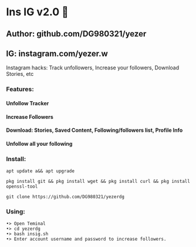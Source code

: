 # Ins IG v2.0 🖤
## Author: github.com/DG980321/yezer
## IG: instagram.com/yezer.w 

Instagram hacks: Track unfollowers, Increase your followers, Download Stories, etc

### Features:
#### Unfollow Tracker
#### Increase Followers
#### Download: Stories, Saved Content, Following/followers list, Profile Info
#### Unfollow all your following

### Install:
```
apt update a&& apt upgrade

pkg install git && pkg install wget && pkg install curl && pkg install openssl-tool

git clone https://github.com/DG980321/yezerdg
```

### Using:
```
•> Open Teminal
•> cd yezerdg
•> bash insig.sh
•> Enter account username and password to increase followers.
```
